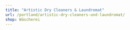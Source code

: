 ```yaml
---
title: "Artistic Dry Cleaners & Laundromat"
url: /portland/artistic-dry-cleaners-und-laundromat/
shop: Wäscherei
---
```

